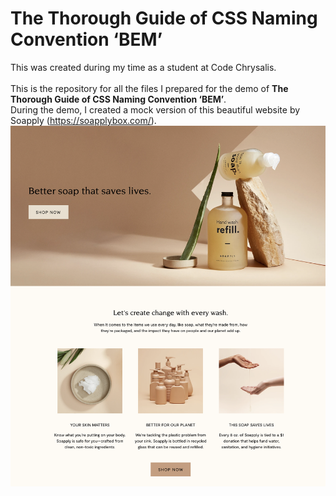 # The Thorough Guide of CSS Naming Convention ‘BEM’

This was created during my time as a student at Code Chrysalis.\
\
This is the repository for all the files I prepared for the demo of **The Thorough Guide of CSS Naming Convention ‘BEM’**.\
During the demo, I created a mock version of this beautiful website by Soapply (https://soapplybox.com/).
![demo image](https://github.com/ShotaKarato/tech_talk_CSS_BEM/blob/master/img/demo.png?raw=true)
